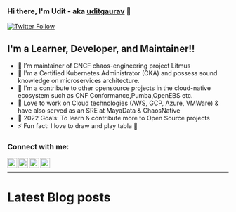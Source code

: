 ### Hi there, I'm Udit - aka [uditgaurav](https://www.linkedin.com/in/uditgaurav/) 👋 

[![Twitter Follow](https://img.shields.io/twitter/follow/udit_gaurav15?color=1DA1F2&logo=twitter&style=for-the-badge)](https://twitter.com/intent/follow?original_referer=https%3A%2F%2Fgithub.com%udit_gaurav15&screen_name=udit_gaurav15)

## I'm a Learner, Developer, and Maintainer!!

- 🌱 I’m maintainer of CNCF chaos-engineering project Litmus
- 🥅 I'm a Certified Kubernetes Administrator (CKA) and possess sound knowledge on microservices architecture.
- 🔭 I'm a contribute to other opensource projects in the cloud-native ecosystem such as CNF Conformance,Pumba,OpenEBS etc.
- 🔭 Love to work on Cloud technologies (AWS, GCP, Azure, VMWare) & have also served as an SRE at MayaData & ChaosNative
- 🥅 2022 Goals: To learn & contribute more to Open Source projects
- ⚡ Fun fact: I love to draw and play tabla 🎷

### Connect with me:

[<img align="left" alt="uditgaurav | YouTube" width="22px" src="https://cdn.jsdelivr.net/npm/simple-icons@v3/icons/youtube.svg" />][youtube]
[<img align="left" alt="uditgaurav | Twitter" width="22px" src="https://cdn.jsdelivr.net/npm/simple-icons@v3/icons/twitter.svg" />][twitter]
[<img align="left" alt="uditgaurav | LinkedIn" width="22px" src="https://cdn.jsdelivr.net/npm/simple-icons@v3/icons/linkedin.svg" />][linkedin]
[<img align="left" alt="uditgaurav | LinkedIn" width="22px" src="https://cdn.jsdelivr.net/npm/simple-icons@v3/icons/gmail.svg" />][gmail]

<br />

---

# Latest Blog posts
<!-- BLOG-POST-LIST:START -->
<!-- BLOG-POST-LIST:END -->


[twitter]: https://twitter.com/udit_gaurav15
[youtube]: https://www.youtube.com/channel/UCa57PMqmz_j0wnteRa9nCaw
[linkedin]: https://www.linkedin.com/in/uditgaurav/
[gmail]: https://mail.google.com/mail/u/0/#inbox

